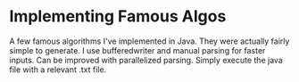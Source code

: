 # Implementing Famous Algos

A few famous algorithms I've implemented in Java. They were actually fairly simple to generate. I use bufferedwriter and manual parsing for faster inputs. Can be improved with parallelized parsing. Simply execute the java file with a relevant .txt file. 
